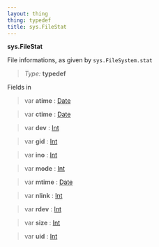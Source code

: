 ```yaml
---
layout: thing
thing: typedef
title: sys.FileStat
---
```

**sys.FileStat**

File informations, as given by <code>sys.FileSystem.stat</code>



> *Type:* **typedef**

Fields in 


> var **atime** : <a href="../Date.html" class="type">Date</a>

> var **ctime** : <a href="../Date.html" class="type">Date</a>

> var **dev** : <a href="../Int.html" class="type">Int</a>

> var **gid** : <a href="../Int.html" class="type">Int</a>

> var **ino** : <a href="../Int.html" class="type">Int</a>

> var **mode** : <a href="../Int.html" class="type">Int</a>

> var **mtime** : <a href="../Date.html" class="type">Date</a>

> var **nlink** : <a href="../Int.html" class="type">Int</a>

> var **rdev** : <a href="../Int.html" class="type">Int</a>

> var **size** : <a href="../Int.html" class="type">Int</a>

> var **uid** : <a href="../Int.html" class="type">Int</a>




